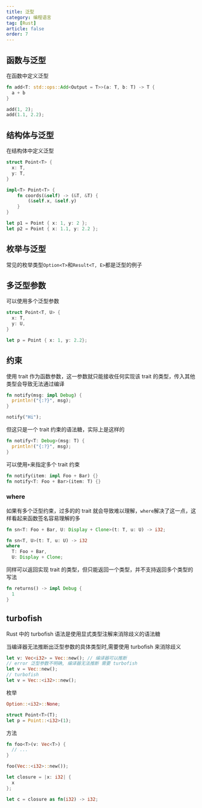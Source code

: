 ```yaml
---
title: 泛型
category: 编程语言
tag: [Rust]
article: false
order: 7
---
```


## 函数与泛型

在函数中定义泛型

```rust
fn add<T: std::ops::Add<Output = T>>(a: T, b: T) -> T {
  a + b
}

add(1, 2);
add(1.1, 2.2);
```

## 结构体与泛型

在结构体中定义泛型

```rust
struct Point<T> {
  x: T,
  y: T,
}

impl<T> Point<T> {
    fn coords(&self) -> (&T, &T) {
        (&self.x, &self.y)
    }
}

let p1 = Point { x: 1, y: 2 };
let p2 = Point { x: 1.1, y: 2.2 };
```

## 枚举与泛型

常见的枚举类型`Option<T>`和`Result<T, E>`都是泛型的例子

## 多泛型参数

可以使用多个泛型参数

```rust
struct Point<T, U> {
  x: T,
  y: U,
}

let p = Point { x: 1, y: 2.2};
```

## 约束

使用 trait 作为函数参数，这一参数就只能接收任何实现该 trait 的类型，传入其他类型会导致无法通过编译

```rust
fn notify(msg: impl Debug) {
  println!("{:?}", msg);
}

notify("Hi");
```

但这只是一个 trait 约束的语法糖，实际上是这样的

```rust
fn notify<T: Debug>(msg: T) {
  println!("{:?}", msg);
}
```

可以使用`+`来指定多个 trait 约束

```rust
fn notify(item: impl Foo + Bar) {}
fn notify<T: Foo + Bar>(item: T) {}
```

### where

如果有多个泛型约束，过多的的 trait 就会导致难以理解，`where`解决了这一点，这样看起来函数签名容易理解的多

```rust
fn sn<T: Foo + Bar, U: Display + Clone>(t: T, u: U) -> i32;

fn sn<T, U>(t: T, u: U) -> i32 
where 
  T: Foo + Bar,
  U: Display + Clone;
```

同样可以返回实现 trait 的类型，但只能返回一个类型，并不支持返回多个类型的写法

```rust
fn returns() -> impl Debug {
  1
}
```

## turbofish

Rust 中的 turbofish 语法是使用显式类型注解来消除歧义的语法糖

当编译器无法推断出泛型参数的具体类型时,需要使用 turbofish 来消除歧义

```rust
let v: Vec<i32> = Vec::new(); // 编译器可以推断
// error 泛型参数不明确, 编译器无法推断 需要 turbofish
let v = Vec::new();
// turbofish
let v = Vec::<i32>::new();
```

枚举

```rust
Option::<i32>::None;

struct Point<T>(T);
let p = Point::<i32>(1); 
```

方法

```rust
fn foo<T>(v: Vec<T>) {
  // ...
}

foo(Vec::<i32>::new());
```

```rust
let closure = |x: i32| {
  x 
};

let c = closure as fn(i32) -> i32;
```
